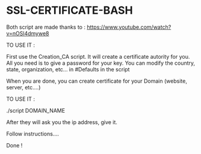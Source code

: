 # SSL-CERTIFICATE-BASH

Both script are made thanks to : https://www.youtube.com/watch?v=nOSl4dmywe8


TO USE IT :

First use the Creation_CA script. It will create a certificate autority for you.
All you need is to give a password for your key.
You can modify the country, state, organization, etc... in #Defaults in the script

When you are done, you can create certificate for your Domain (website, server, etc....)

TO USE IT :

./script DOMAIN_NAME

After they will ask you the ip address, give it.

Follow instructions....

Done ! 
